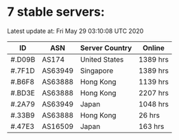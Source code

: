 # 7 stable servers:

Latest update at: Fri May 29 03:10:08 UTC 2020

| ID | ASN | Server Country | Online |
| -- | --- | -------------- | ------ |
| #.D09B | AS174 | United States | 1389 hrs |
| #.7F1D | AS63949 | Singapore | 1389 hrs |
| #.B6F8 | AS63888 | Hong Kong | 1139 hrs |
| #.BD3E | AS63888 | Hong Kong | 2207 hrs |
| #.2A79 | AS63949 | Japan | 1048 hrs |
| #.33B9 | AS63888 | Hong Kong | 26 hrs |
| #.47E3 | AS16509 | Japan | 163 hrs |

